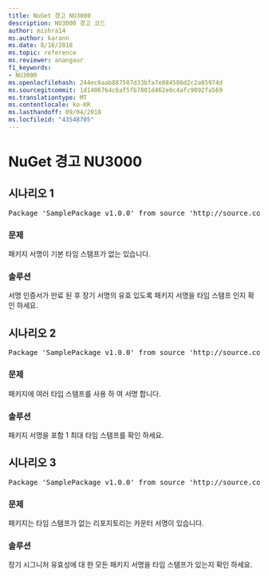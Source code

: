 ```yaml
---
title: NuGet 경고 NU3000
description: NU3000 경고 코드
author: mishra14
ms.author: karann
ms.date: 8/16/2018
ms.topic: reference
ms.reviewer: anangaur
f1_keywords:
- NU3000
ms.openlocfilehash: 244ec6aab887507d33bfa7e884586d2c2a85974d
ms.sourcegitcommit: 1d1406764c6af5fb7801d462e0c4afc9092fa569
ms.translationtype: MT
ms.contentlocale: ko-KR
ms.lasthandoff: 09/04/2018
ms.locfileid: "43548705"
---
```

# <a name="nuget-warning-nu3000"></a>NuGet 경고 NU3000

## <a name="scenario-1"></a>시나리오 1

<pre>Package 'SamplePackage v1.0.0' from source 'http://source.com/index.json': The primary signature does not have a timestamp.</pre>

### <a name="issue"></a>문제

패키지 서명이 기본 타임 스탬프가 없는 있습니다.


### <a name="solution"></a>솔루션

서명 인증서가 만료 된 후 장기 서명의 유효 있도록 패키지 서명을 타임 스탬프 인지 확인 하세요.



## <a name="scenario-2"></a>시나리오 2

<pre>Package 'SamplePackage v1.0.0' from source 'http://source.com/index.json': Multiple timestamps are not accepted.</pre>

### <a name="issue"></a>문제

패키지에 여러 타임 스탬프를 사용 하 여 서명 합니다.


### <a name="solution"></a>솔루션

패키지 서명을 포함 1 최대 타임 스탬프를 확인 하세요.



## <a name="scenario-3"></a>시나리오 3

<pre>Package 'SamplePackage v1.0.0' from source 'http://source.com/index.json': The repository countersignature does not have a timestamp.</pre>

### <a name="issue"></a>문제

패키지는 타임 스탬프가 없는 리포지토리는 카운터 서명이 있습니다.


### <a name="solution"></a>솔루션

장기 시그니처 유효성에 대 한 모든 패키지 서명을 타임 스탬프가 있는지 확인 하세요.


